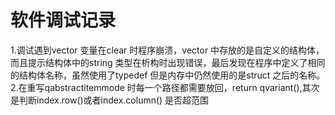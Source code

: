 # 软件调试记录

1.调试遇到vector 变量在clear 时程序崩溃，vector 中存放的是自定义的结构体，而且提示结构体中的string 类型在析构时出现错误，最后发现在程序中定义了相同的结构体名称，虽然使用了typedef 但是内存中仍然使用的是struct 之后的名称。
2.在重写qabstractitemmode 时每一个路径都需要放回，return qvariant(),其次是判断index.row()或者index.column() 是否超范围
